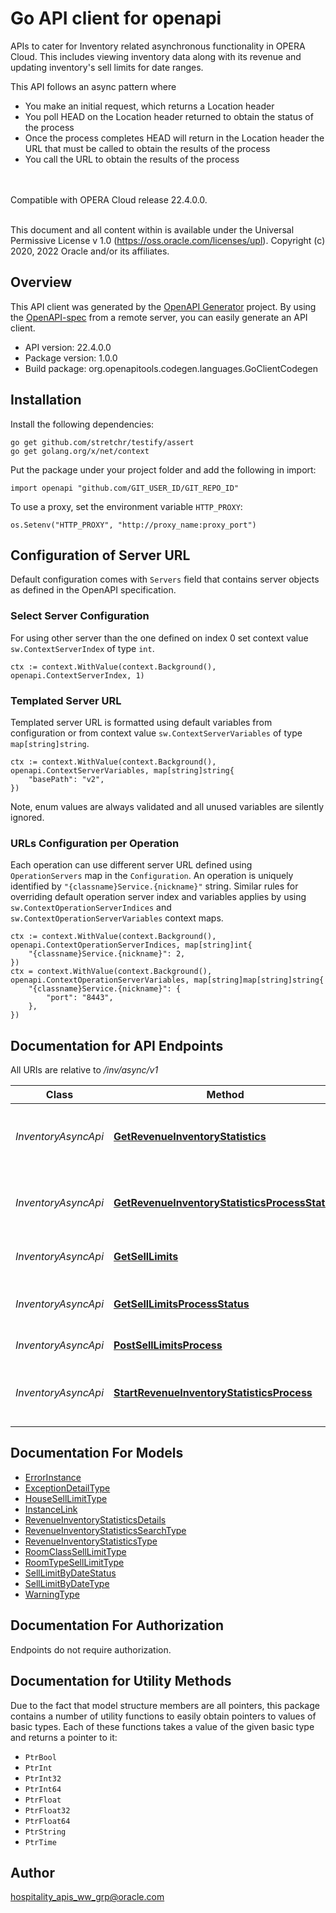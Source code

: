# Go API client for openapi

APIs to cater for Inventory related asynchronous functionality in OPERA Cloud. This includes viewing inventory data along with its revenue and updating inventory&apos;s sell limits for date ranges. <p>This API follows an async pattern where</p><ul><li>You make an initial request, which returns a Location header</li><li>You poll HEAD on the Location header returned to obtain the status of the process</li><li>Once the process completes HEAD will return in the Location header the URL that must be called to obtain the results of the process</li><li>You call the URL to obtain the results of the process</li></ul><br /><br /> Compatible with OPERA Cloud release 22.4.0.0.<br /><br /><p> This document and all content within is available under the Universal Permissive License v 1.0 (https://oss.oracle.com/licenses/upl). Copyright (c) 2020, 2022 Oracle and/or its affiliates.</p>

## Overview
This API client was generated by the [OpenAPI Generator](https://openapi-generator.tech) project.  By using the [OpenAPI-spec](https://www.openapis.org/) from a remote server, you can easily generate an API client.

- API version: 22.4.0.0
- Package version: 1.0.0
- Build package: org.openapitools.codegen.languages.GoClientCodegen

## Installation

Install the following dependencies:

```shell
go get github.com/stretchr/testify/assert
go get golang.org/x/net/context
```

Put the package under your project folder and add the following in import:

```golang
import openapi "github.com/GIT_USER_ID/GIT_REPO_ID"
```

To use a proxy, set the environment variable `HTTP_PROXY`:

```golang
os.Setenv("HTTP_PROXY", "http://proxy_name:proxy_port")
```

## Configuration of Server URL

Default configuration comes with `Servers` field that contains server objects as defined in the OpenAPI specification.

### Select Server Configuration

For using other server than the one defined on index 0 set context value `sw.ContextServerIndex` of type `int`.

```golang
ctx := context.WithValue(context.Background(), openapi.ContextServerIndex, 1)
```

### Templated Server URL

Templated server URL is formatted using default variables from configuration or from context value `sw.ContextServerVariables` of type `map[string]string`.

```golang
ctx := context.WithValue(context.Background(), openapi.ContextServerVariables, map[string]string{
	"basePath": "v2",
})
```

Note, enum values are always validated and all unused variables are silently ignored.

### URLs Configuration per Operation

Each operation can use different server URL defined using `OperationServers` map in the `Configuration`.
An operation is uniquely identified by `"{classname}Service.{nickname}"` string.
Similar rules for overriding default operation server index and variables applies by using `sw.ContextOperationServerIndices` and `sw.ContextOperationServerVariables` context maps.

```golang
ctx := context.WithValue(context.Background(), openapi.ContextOperationServerIndices, map[string]int{
	"{classname}Service.{nickname}": 2,
})
ctx = context.WithValue(context.Background(), openapi.ContextOperationServerVariables, map[string]map[string]string{
	"{classname}Service.{nickname}": {
		"port": "8443",
	},
})
```

## Documentation for API Endpoints

All URIs are relative to */inv/async/v1*

Class | Method | HTTP request | Description
------------ | ------------- | ------------- | -------------
*InventoryAsyncApi* | [**GetRevenueInventoryStatistics**](docs/InventoryAsyncApi.md#getrevenueinventorystatistics) | **Get** /externalSystems/{extSystemCode}/hotels/{hotelId}/revenueInventoryStatistics/{requestId} | Get results of a revenue inventory statistics process
*InventoryAsyncApi* | [**GetRevenueInventoryStatisticsProcessStatus**](docs/InventoryAsyncApi.md#getrevenueinventorystatisticsprocessstatus) | **Head** /externalSystems/{extSystemCode}/hotels/{hotelId}/revenueInventoryStatistics/{requestId} | Check status of Inventory Revenue Statistic process
*InventoryAsyncApi* | [**GetSellLimits**](docs/InventoryAsyncApi.md#getselllimits) | **Get** /externalSystems/{extSystemCode}/hotels/{hotelId}/sellLimits/{requestId} | Get status for sell limits for a property.
*InventoryAsyncApi* | [**GetSellLimitsProcessStatus**](docs/InventoryAsyncApi.md#getselllimitsprocessstatus) | **Head** /externalSystems/{extSystemCode}/hotels/{hotelId}/sellLimits/{requestId} | Get the status for sell limits asynchronous process
*InventoryAsyncApi* | [**PostSellLimitsProcess**](docs/InventoryAsyncApi.md#postselllimitsprocess) | **Post** /externalSystems/{extSystemCode}/hotels/{hotelId}/sellLimits | Create sell limit by date.
*InventoryAsyncApi* | [**StartRevenueInventoryStatisticsProcess**](docs/InventoryAsyncApi.md#startrevenueinventorystatisticsprocess) | **Post** /externalSystems/{extSystemCode}/hotels/{hotelId}/revenueInventoryStatistics | Start process to get hotel inventory revenue statistics


## Documentation For Models

 - [ErrorInstance](docs/ErrorInstance.md)
 - [ExceptionDetailType](docs/ExceptionDetailType.md)
 - [HouseSellLimitType](docs/HouseSellLimitType.md)
 - [InstanceLink](docs/InstanceLink.md)
 - [RevenueInventoryStatisticsDetails](docs/RevenueInventoryStatisticsDetails.md)
 - [RevenueInventoryStatisticsSearchType](docs/RevenueInventoryStatisticsSearchType.md)
 - [RevenueInventoryStatisticsType](docs/RevenueInventoryStatisticsType.md)
 - [RoomClassSellLimitType](docs/RoomClassSellLimitType.md)
 - [RoomTypeSellLimitType](docs/RoomTypeSellLimitType.md)
 - [SellLimitByDateStatus](docs/SellLimitByDateStatus.md)
 - [SellLimitByDateType](docs/SellLimitByDateType.md)
 - [WarningType](docs/WarningType.md)


## Documentation For Authorization

Endpoints do not require authorization.


## Documentation for Utility Methods

Due to the fact that model structure members are all pointers, this package contains
a number of utility functions to easily obtain pointers to values of basic types.
Each of these functions takes a value of the given basic type and returns a pointer to it:

* `PtrBool`
* `PtrInt`
* `PtrInt32`
* `PtrInt64`
* `PtrFloat`
* `PtrFloat32`
* `PtrFloat64`
* `PtrString`
* `PtrTime`

## Author

hospitality_apis_ww_grp@oracle.com

